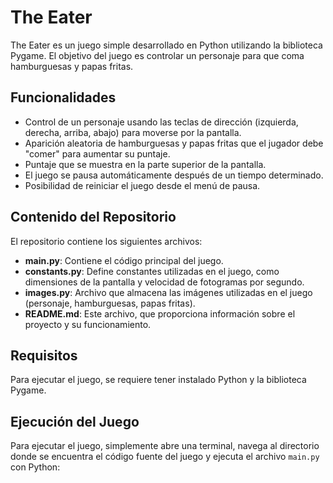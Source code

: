 # The Eater

The Eater es un juego simple desarrollado en Python utilizando la biblioteca Pygame. El objetivo del juego es controlar un personaje para que coma hamburguesas y papas fritas.

## Funcionalidades

- Control de un personaje usando las teclas de dirección (izquierda, derecha, arriba, abajo) para moverse por la pantalla.
- Aparición aleatoria de hamburguesas y papas fritas que el jugador debe "comer" para aumentar su puntaje.
- Puntaje que se muestra en la parte superior de la pantalla.
- El juego se pausa automáticamente después de un tiempo determinado.
- Posibilidad de reiniciar el juego desde el menú de pausa.

## Contenido del Repositorio

El repositorio contiene los siguientes archivos:

- **main.py**: Contiene el código principal del juego.
- **constants.py**: Define constantes utilizadas en el juego, como dimensiones de la pantalla y velocidad de fotogramas por segundo.
- **images.py**: Archivo que almacena las imágenes utilizadas en el juego (personaje, hamburguesas, papas fritas).
- **README.md**: Este archivo, que proporciona información sobre el proyecto y su funcionamiento.

## Requisitos

Para ejecutar el juego, se requiere tener instalado Python y la biblioteca Pygame.

## Ejecución del Juego

Para ejecutar el juego, simplemente abre una terminal, navega al directorio donde se encuentra el código fuente del juego y ejecuta el archivo `main.py` con Python:

